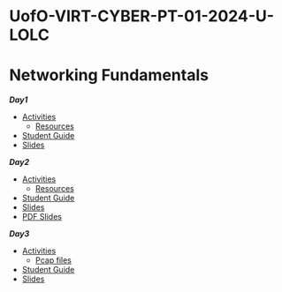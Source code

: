 # UofO-VIRT-CYBER-PT-01-2024-U-LOLC


#  Networking Fundamentals

**_Day1_**
- [Activities](https://git.bootcampcontent.com/University-of-Oregon/UofO-VIRT-CYBER-PT-01-2024-U-LOLC/-/tree/main/08-Networking-Fundamentals/1/Activities?ref_type=heads)
    - [Resources](https://git.bootcampcontent.com/University-of-Oregon/UofO-VIRT-CYBER-PT-01-2024-U-LOLC/-/blob/main/08-Networking-Fundamentals/1/Resources/acmeoffices.pdf?ref_type=heads)
- [Student Guide](https://git.bootcampcontent.com/University-of-Oregon/UofO-VIRT-CYBER-PT-01-2024-U-LOLC/-/blob/main/08-Networking-Fundamentals/1/StudentGuide.md?ref_type=heads)
- [Slides](https://docs.google.com/presentation/d/10BZnME4j8d3vvkkrMjhHftfONQMV3fQz0NUUyp3BM9s/edit#slide=id.g105d828d2f1_0_1245)

**_Day2_**
- [Activities](https://git.bootcampcontent.com/University-of-Oregon/UofO-VIRT-CYBER-PT-01-2024-U-LOLC/-/tree/main/08-Networking-Fundamentals/2/Activities?ref_type=heads)
    - [Resources](https://git.bootcampcontent.com/University-of-Oregon/UofO-VIRT-CYBER-PT-01-2024-U-LOLC/-/tree/main/08-Networking-Fundamentals/2/Resources?ref_type=heads)
- [Student Guide](https://git.bootcampcontent.com/University-of-Oregon/UofO-VIRT-CYBER-PT-01-2024-U-LOLC/-/blob/main/08-Networking-Fundamentals/2/StudentGuide.md?ref_type=heads)
- [Slides](https://docs.google.com/presentation/d/1jITuNdF7DuRZ_fXK07W0sV4XS5nDW5nodvaPTk-5wU8/edit#slide=id.g105e4070612_0_1281)
- [PDF Slides](https://git.bootcampcontent.com/University-of-Oregon/UofO-VIRT-CYBER-PT-01-2024-U-LOLC/-/blob/main/08-Networking-Fundamentals/2/(V3.5)%208.2%20Ports,%20Protocols,%20and%20the%20OSI%20Model.pdf?ref_type=heads)

**_Day3_**
- [Activities](https://git.bootcampcontent.com/University-of-Oregon/UofO-VIRT-CYBER-PT-01-2024-U-LOLC/-/tree/main/08-Networking-Fundamentals/3/Activities?ref_type=heads)
    - [Pcap files](https://git.bootcampcontent.com/University-of-Oregon/UofO-VIRT-CYBER-PT-01-2024-U-LOLC/-/tree/main/08-Networking-Fundamentals/3/Resources?ref_type=heads)
- [Student Guide](https://git.bootcampcontent.com/University-of-Oregon/UofO-VIRT-CYBER-PT-01-2024-U-LOLC/-/blob/main/08-Networking-Fundamentals/3/StudentGuide.md?ref_type=heads)
- [Slides](https://docs.google.com/presentation/d/1WS26sTfqoZIhd1MsVfsxSQ-sEFDWYwbTS9vl93MsWYA/edit#slide=id.g4789b2c72f_0_6)




